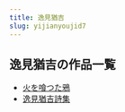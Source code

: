 ```yaml
---
title: 逸見猶吉
slug: yijianyoujid7
---
```


## 逸見猶吉の作品一覧

- [火を喰つた鴉](huowocantsutayaf1)
- [逸見猶吉詩集](yijianyoujishiji88)
